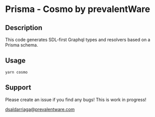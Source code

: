 # Prisma - Cosmo by prevalentWare

## Description

This code generates SDL-first Graphql types and resolvers based on a Prisma schema.

## Usage

`yarn cosmo`

## Support

Please create an issue if you find any bugs! This is work in progress!

dsaldarriaga@prevalentware.com
